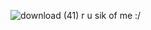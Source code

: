 ![download (41)](https://github.com/user-attachments/assets/d174ed14-e76c-4056-afa9-18134cdee998)
 r u sik of me :/
